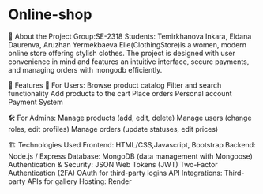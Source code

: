 # Online-shop
📌 About the Project 
Group:SE-2318
Students: Temirkhanova Inkara, Eldana Daurenva, Aruzhan Yermekbaeva
Elle(ClothingStore)is a women, modern online store offering stylish clothes. The project is designed with user convenience in mind and features an intuitive interface, secure payments, and managing orders with mongodb efficiently. 

🚀 Features
🛒 For Users:
Browse product catalog
Filter and search functionality
Add products to the cart
Place orders
Personal account
Payment System

🛠️ For Admins:
Manage products (add, edit, delete)
Manage users (change roles, edit profiles)
Manage orders (update statuses, edit prices)

🏗️ Technologies Used
Frontend: HTML/CSS,Javascript, Bootstrap
Backend: Node.js / Express 
Database: MongoDB (data management with Mongoose)
Authentication & Security:
JSON Web Tokens (JWT)
Two-Factor Authentication (2FA)
OAuth for third-party logins
API Integrations: Third-party APIs for gallery
Hosting: Render


